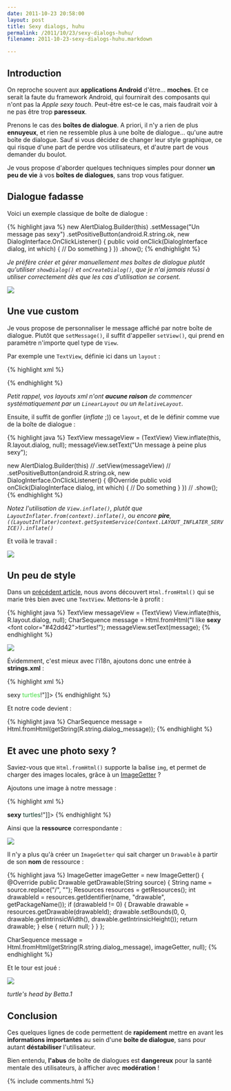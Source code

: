 ```yaml
---
date: 2011-10-23 20:58:00
layout: post
title: Sexy dialogs, huhu
permalink: /2011/10/23/sexy-dialogs-huhu/
filename: 2011-10-23-sexy-dialogs-huhu.markdown

---
```


## Introduction





On reproche souvent aux **applications Android** d'être... **moches**. Et ce serait la faute du framework Android, qui fournirait des composants qui n'ont pas la _Apple sexy touch_. Peut-être est-ce le cas, mais faudrait voir à ne pas être trop **paresseux**.



Prenons le cas des **boîtes de dialogue**. A priori, il n'y a rien de plus **ennuyeux**, et rien ne ressemble plus à une boîte de dialogue... qu'une autre boîte de dialogue. Sauf si vous décidez de changer leur style graphique, ce qui risque d'une part de perdre vos utilisateurs, et d'autre part de vous demander du boulot.



Je vous propose d'aborder quelques techniques simples pour donner **un peu de vie** à vos **boîtes de dialogues**, sans trop vous fatiguer.


<!--more-->


## Dialogue fadasse





Voici un exemple classique de boîte de dialogue :



{% highlight java %}
new AlertDialog.Builder(this)
		.setMessage("Un message pas sexy")
		.setPositiveButton(android.R.string.ok, new DialogInterface.OnClickListener() {
			public void onClick(DialogInterface dialog, int which) {
				// Do something
			}
		})
		.show();
{% endhighlight %}

_Je préfère créer et gérer manuellement mes boîtes de dialogue plutôt qu'utiliser `showDialog()` et `onCreateDialog()`, que je n'ai jamais réussi à utiliser correctement dès que les cas d'utilisation se corsent._



![](/static/blog_img/pas_sexy.png)





## Une vue custom





Je vous propose de personnaliser le message affiché par notre boîte de dialogue. Plutôt que `setMessage()`, il suffit d'appeller `setView()`, qui prend en paramètre n'importe quel type de `View`.



Par exemple une `TextView`, définie ici dans un `layout` :

{% highlight xml %}
<?xml version="1.0" encoding="utf-8"?>
<TextView
    xmlns:android="http://schemas.android.com/apk/res/android"
    android:layout_width="fill_parent" 
    android:layout_height="wrap_content" 
    android:textSize="30sp"
    android:padding="20dp"
    />
{% endhighlight %}

_Petit rappel, vos layouts xml n'ont **aucune raison** de commencer systématiquement par un `LinearLayout` ou un `RelativeLayout`._



Ensuite, il suffit de gonfler (_inflate_ ;)) ce `layout`, et de le définir comme vue de la boîte de dialogue :

{% highlight java %}
TextView messageView = (TextView) View.inflate(this, R.layout.dialog, null);
messageView.setText("Un message à peine plus sexy");

new AlertDialog.Builder(this) //
		.setView(messageView) //
		.setPositiveButton(android.R.string.ok, new DialogInterface.OnClickListener() {
			@Override
			public void onClick(DialogInterface dialog, int which) {
				// Do something
			}
		}) //
		.show();
{% endhighlight %}

_Notez l'utilisation de `View.inflate()`, plutôt que `LayoutInflater.from(context).inflate()`, ou encore **pire**, `((LayoutInflater)context.getSystemService(Context.LAYOUT_INFLATER_SERVICE)).inflate()`_



Et voilà le travail :

![](/static/blog_img/sexy1.png)





## Un peu de style



Dans un [précédent article](/2011/10/01/un-peu-de-style-dans-la-textview/), nous avons découvert `Html.fromHtml()` qui se marie très bien avec une `TextView`. Mettons-le à profit :



{% highlight java %}
TextView messageView = (TextView) View.inflate(this, R.layout.dialog, null);
CharSequence message = Html.fromHtml("I like <b>sexy</b> <font color=\"#42dd42\">turtles</font>!");
messageView.setText(message);
{% endhighlight %}



![](/static/blog_img/sexy2.png)



Évidemment, c'est mieux avec l'i18n, ajoutons donc une entrée à **strings.xml** :



{% highlight xml %}
<?xml version="1.0" encoding="utf-8"?>
<resources>
    <!-- ... -->
    <string name="dialog_message"><![CDATA[I like <b>sexy</b> <font color="#42dd42">turtles</font>!"]]></string>
</resources>
{% endhighlight %}



Et notre code devient :



{% highlight java %}
CharSequence message = Html.fromHtml(getString(R.string.dialog_message));
{% endhighlight %}





## Et avec une photo sexy ?





Saviez-vous que `Html.fromHtml()` supporte la balise `img`, et permet de charger des images locales, grâce à un [ImageGetter](http://developer.android.com/reference/android/text/Html.ImageGetter.html) ? 



Ajoutons une image à notre message :



{% highlight xml %}
<?xml version="1.0" encoding="utf-8"?>
<resources>
    <!-- ... -->
    <string name="dialog_message"><![CDATA[I like <img src="turtle" /> <b>sexy</b> <font color=\"#42dd42\">turtles</font>!"]]></string>
</resources>
{% endhighlight %}



Ainsi que la **ressource** correspondante :



![](/static/blog_img/turtle_res.png)



Il n'y a plus qu'à créer un `ImageGetter` qui sait charger un `Drawable` à partir de son **nom** de ressource :



{% highlight java %}
ImageGetter imageGetter = new ImageGetter() {
	@Override
	public Drawable getDrawable(String source) {
		String name = source.replace("/", "");
		Resources resources = getResources();
		int drawableId = resources.getIdentifier(name, "drawable", getPackageName());
		if (drawableId != 0) {
			Drawable drawable = resources.getDrawable(drawableId);
			drawable.setBounds(0, 0, drawable.getIntrinsicWidth(), drawable.getIntrinsicHeight());
			return drawable;
		} else {
			return null;
		}
	}
};

CharSequence message = Html.fromHtml(getString(R.string.dialog_message), imageGetter, null);
{% endhighlight %}



Et le tour est joué :



[![](/static/blog_img/sexy3.png)](http://commons.wikimedia.org/wiki/File:Trachemys_scripta_elegans.JPG)

_turtle's head by Betta.1_



## Conclusion

Ces quelques lignes de code permettent de **rapidement** mettre en avant les **informations importantes** au sein d'une **boîte de dialogue**, sans pour autant **déstabiliser** l'utilisateur.



Bien entendu, **l'abus** de boîte de dialogues est **dangereux** pour la santé mentale des utilisateurs, à afficher avec **modération** !

{% include comments.html %}
